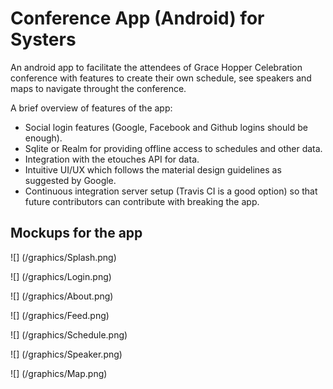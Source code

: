 # Conference App (Android) for Systers

An android app to facilitate the attendees of Grace Hopper Celebration conference with features to create their own schedule, see speakers and maps to navigate throught the conference.

A brief overview of features of the app:

 * Social login features (Google, Facebook and Github logins should be enough).
 * Sqlite or Realm for providing offline access to schedules and other data.
 * Integration with the etouches API for data.
 * Intuitive UI/UX which follows the material design guidelines as suggested by Google.
 * Continuous integration server setup (Travis CI is a good option) so that future contributors can contribute with breaking the app.


## Mockups for the app

![] (/graphics/Splash.png)

![] (/graphics/Login.png)

![] (/graphics/About.png)

![] (/graphics/Feed.png)

![] (/graphics/Schedule.png)

![] (/graphics/Speaker.png)

![] (/graphics/Map.png)

